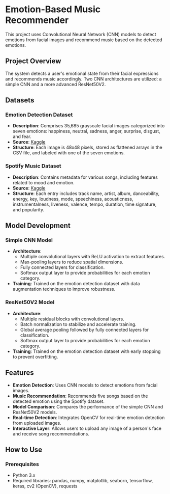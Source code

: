 # Emotion-Based Music Recommender
This project uses Convolutional Neural Network (CNN) models to detect emotions from facial images and recommend music based on the detected emotions.

## Project Overview

The system detects a user's emotional state from their facial expressions and recommends music accordingly. Two CNN architectures are utilized: a simple CNN and a more advanced ResNet50V2.

## Datasets

### Emotion Detection Dataset
- **Description**: Comprises 35,685 grayscale facial images categorized into seven emotions: happiness, neutral, sadness, anger, surprise, disgust, and fear.
- **Source**: [Kaggle](https://www.kaggle.com/datasets/ananthu017/emotion-detection-fer/data)
- **Structure**: Each image is 48x48 pixels, stored as flattened arrays in the CSV file, and labeled with one of the seven emotions.

### Spotify Music Dataset
- **Description**: Contains metadata for various songs, including features related to mood and emotion.
- **Source**: [Kaggle](https://www.kaggle.com/datasets/musicblogger/spotify-music-data-to-identify-the-moods/data)
- **Structure**: Each entry includes track name, artist, album, danceability, energy, key, loudness, mode, speechiness, acousticness, instrumentalness, liveness, valence, tempo, duration, time signature, and popularity.

## Model Development

### Simple CNN Model
- **Architecture**: 
  - Multiple convolutional layers with ReLU activation to extract features.
  - Max-pooling layers to reduce spatial dimensions.
  - Fully connected layers for classification.
  - Softmax output layer to provide probabilities for each emotion category.
- **Training**: Trained on the emotion detection dataset with data augmentation techniques to improve robustness.

### ResNet50V2 Model
- **Architecture**: 
  - Multiple residual blocks with convolutional layers.
  - Batch normalization to stabilize and accelerate training.
  - Global average pooling followed by fully connected layers for classification.
  - Softmax output layer to provide probabilities for each emotion category.
- **Training**: Trained on the emotion detection dataset with early stopping to prevent overfitting.

## Features

- **Emotion Detection**: Uses CNN models to detect emotions from facial images.
- **Music Recommendation**: Recommends five songs based on the detected emotion using the Spotify dataset.
- **Model Comparison**: Compares the performance of the simple CNN and ResNet50V2 models.
- **Real-time Detection**: Integrates OpenCV for real-time emotion detection from uploaded images.
- **Interactive Layer**: Allows users to upload any image of a person's face and receive song recommendations.

## How to Use

### Prerequisites

- Python 3.x
- Required libraries: pandas, numpy, matplotlib, seaborn, tensorflow, keras, cv2 (OpenCV), requests

